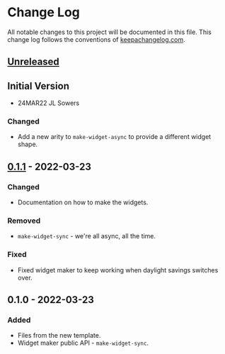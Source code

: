 # Change Log
All notable changes to this project will be documented in this file. This change log follows the conventions of [keepachangelog.com](http://keepachangelog.com/).

## [Unreleased]
## Initial Version
-  24MAR22   JL Sowers


### Changed
- Add a new arity to `make-widget-async` to provide a different widget shape.

## [0.1.1] - 2022-03-23
### Changed
- Documentation on how to make the widgets.

### Removed
- `make-widget-sync` - we're all async, all the time.

### Fixed
- Fixed widget maker to keep working when daylight savings switches over.

## 0.1.0 - 2022-03-23
### Added
- Files from the new template.
- Widget maker public API - `make-widget-sync`.

[Unreleased]: https://github.com/jsowers/lorumipsum/compare/0.1.1...HEAD
[0.1.1]: https://github.com/jsowers/lorumipsum/compare/0.1.0...0.1.1
